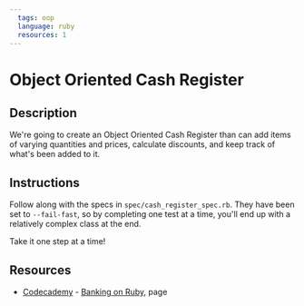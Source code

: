 ```yaml
---
  tags: oop
  language: ruby
  resources: 1
---
```


# Object Oriented Cash Register

## Description

We're going to create an Object Oriented Cash Register than can add items of varying
quantities and prices, calculate discounts, and keep track of what's been added to it.

## Instructions

Follow along with the specs in `spec/cash_register_spec.rb`. They have been set to
`--fail-fast`, so by completing one test at a time, you'll end up with a relatively
complex class at the end.

Take it one step at a time!

## Resources
* [Codecademy](http://www.codecademy.com/dashboard) - [Banking on Ruby](http://www.codecademy.com/courses/ruby-beginner-en-32cN3/0/1), page 
